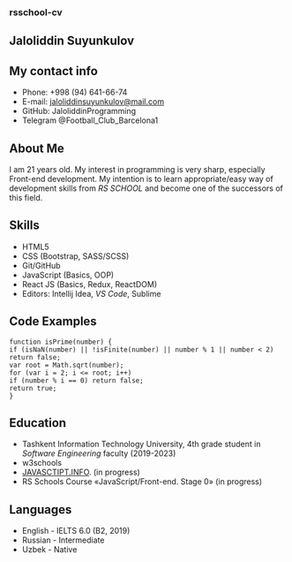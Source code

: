### rsschool-cv

## Jaloliddin Suyunkulov

## My contact info

- Phone: +998 (94) 641-66-74
- E-mail: jaloliddinsuyunkulov@mail.com
- GitHub: JaloliddinProgramming
- Telegram @Football_Club_Barcelona1

## About Me

I am 21 years old. My interest in programming is very sharp, especially Front-end development. My intention is to learn appropriate/easy way of development skills from _RS SCHOOL_ and become one of the successors of this field.

## Skills

- HTML5
- CSS (Bootstrap, SASS/SCSS)
- Git/GitHub
- JavaScript (Basics, OOP)
- React JS (Basics, Redux, ReactDOM)
- Editors: Intellij Idea, _VS Code_, Sublime

## Code Examples

```
function isPrime(number) {
if (isNaN(number) || !isFinite(number) || number % 1 || number < 2) return false;
var root = Math.sqrt(number);
for (var i = 2; i <= root; i++)
if (number % i == 0) return false;
return true;
}
```

## Education

- Tashkent Information Technology University, 4th grade student in _Software Engineering_ faculty (2019-2023)
- w3schools
- [JAVASCTIPT.INFO](https://javascript.info/). (in progress)
- RS Schools Course «JavaScript/Front-end. Stage 0» (in progress)

## Languages

- English - IELTS 6.0 (B2, 2019)
- Russian - Intermediate
- Uzbek - Native
